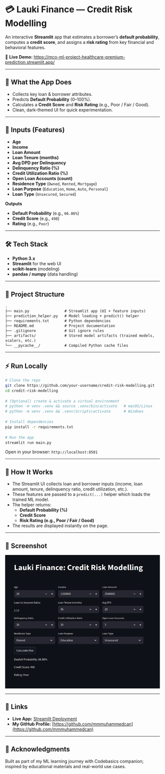 # 💳 Lauki Finance — Credit Risk Modelling

An interactive **Streamlit** app that estimates a borrower’s **default probability**, computes a **credit score**, and assigns a **risk rating** from key financial and behavioral features.

🔗 **Live Demo:** https://mco-ml-project-healthcare-premium-prediction.streamlit.app/

---

## 🚀 What the App Does
- Collects key loan & borrower attributes.
- Predicts **Default Probability** (0–100%).
- Calculates a **Credit Score** and **Risk Rating** (e.g., Poor / Fair / Good).
- Clean, dark-themed UI for quick experimentation.

---

## 🧾 Inputs (Features)
- **Age**
- **Income**
- **Loan Amount**
- **Loan Tenure (months)**
- **Avg DPD per Delinquency**
- **Delinquency Ratio (%)**
- **Credit Utilization Ratio (%)**
- **Open Loan Accounts (count)**
- **Residence Type** (`Owned`, `Rented`, `Mortgage`)
- **Loan Purpose** (`Education`, `Home`, `Auto`, `Personal`)
- **Loan Type** (`Unsecured`, `Secured`)

**Outputs**
- **Default Probability** (e.g., `66.86%`)
- **Credit Score** (e.g., `498`)
- **Rating** (e.g., `Poor`)

---

## 🛠️ Tech Stack
- **Python 3.x**
- **Streamlit** for the web UI
- **scikit-learn** (modeling)
- **pandas / numpy** (data handling)

---

## 📂 Project Structure
~~~text
.
├── main.py                # Streamlit app (UI + feature inputs)
├── prediction_helper.py   # Model loading + predict() helper
├── requirements.txt       # Python dependencies
├── README.md              # Project documentation
├── .gitignore             # Git ignore rules
├── artifacts/             # Stored model artifacts (trained models, scalers, etc.)
└── __pycache__/           # Compiled Python cache files
~~~

---

## ⚡ Run Locally
~~~bash
# Clone the repo
git clone https://github.com/your-username/credit-risk-modelling.git
cd credit-risk-modelling

# (Optional) create & activate a virtual environment
# python -m venv .venv && source .venv/bin/activate   # macOS/Linux
# python -m venv .venv && .venv\Scripts\activate      # Windows

# Install dependencies
pip install -r requirements.txt

# Run the app
streamlit run main.py
~~~

Open in your browser: `http://localhost:8501`

---

## 🧠 How It Works
- The Streamlit UI collects loan and borrower inputs (income, loan amount, tenure, delinquency ratio, credit utilization, etc.).  
- These features are passed to a `predict(...)` helper which loads the trained ML model.  
- The helper returns:
  - **Default Probability (%)**
  - **Credit Score**
  - **Risk Rating (e.g., Poor / Fair / Good)**  
- The results are displayed instantly on the page.

---

## 📸 Screenshot 
![App Screenshot](screenshot.png)

---

## 🔗 Links
- **Live App:** [Streamlit Deployment](https://mco-ml-project-healthcare-premium-prediction.streamlit.app/)  
- **My GitHub Profile:** [https://github.com/mmmuhammedcan](https://github.com/mmmuhammedcan)

---

## 🙏 Acknowledgments
Built as part of my ML learning journey with Codebasics companion; inspired by educational materials and real-world use cases.
